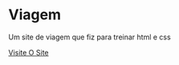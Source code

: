 # Viagem
 Um site de viagem que fiz para treinar html e css


<a href="https://diogo4d.github.io/Viagem/index.html">Visite O Site</a>
